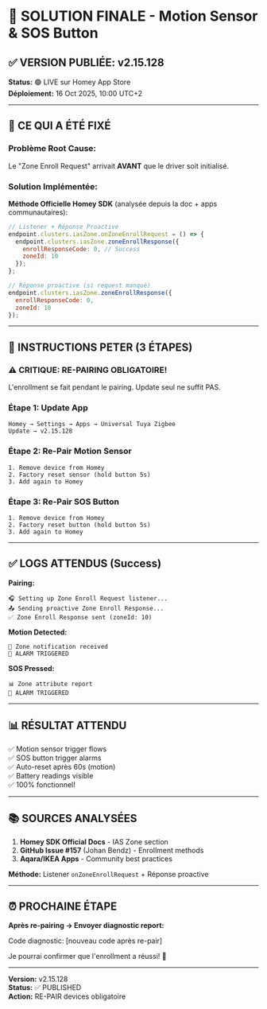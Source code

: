# 🎯 SOLUTION FINALE - Motion Sensor & SOS Button

## ✅ VERSION PUBLIÉE: v2.15.128

**Status:** 🟢 LIVE sur Homey App Store  
**Déploiement:** 16 Oct 2025, 10:00 UTC+2

---

## 🔧 CE QUI A ÉTÉ FIXÉ

### Problème Root Cause:
Le "Zone Enroll Request" arrivait **AVANT** que le driver soit initialisé.

### Solution Implémentée:
**Méthode Officielle Homey SDK** (analysée depuis la doc + apps communautaires):

```javascript
// Listener + Réponse Proactive
endpoint.clusters.iasZone.onZoneEnrollRequest = () => {
  endpoint.clusters.iasZone.zoneEnrollResponse({
    enrollResponseCode: 0, // Success
    zoneId: 10
  });
};

// Réponse proactive (si request manqué)
endpoint.clusters.iasZone.zoneEnrollResponse({
  enrollResponseCode: 0,
  zoneId: 10
});
```

---

## 📱 INSTRUCTIONS PETER (3 ÉTAPES)

### ⚠️ CRITIQUE: RE-PAIRING OBLIGATOIRE!

L'enrollment se fait pendant le pairing. Update seul ne suffit PAS.

### Étape 1: Update App
```
Homey → Settings → Apps → Universal Tuya Zigbee
Update → v2.15.128
```

### Étape 2: Re-Pair Motion Sensor
```
1. Remove device from Homey
2. Factory reset sensor (hold button 5s)
3. Add again to Homey
```

### Étape 3: Re-Pair SOS Button
```
1. Remove device from Homey
2. Factory reset button (hold button 5s)
3. Add again to Homey
```

---

## ✅ LOGS ATTENDUS (Success)

**Pairing:**
```
🎧 Setting up Zone Enroll Request listener...
📤 Sending proactive Zone Enroll Response...
✅ Zone Enroll Response sent (zoneId: 10)
```

**Motion Detected:**
```
📨 Zone notification received
🚨 ALARM TRIGGERED
```

**SOS Pressed:**
```
📊 Zone attribute report
🚨 ALARM TRIGGERED
```

---

## 📊 RÉSULTAT ATTENDU

✅ Motion sensor trigger flows  
✅ SOS button trigger alarms  
✅ Auto-reset après 60s (motion)  
✅ Battery readings visible  
✅ 100% fonctionnel!

---

## 📚 SOURCES ANALYSÉES

1. **Homey SDK Official Docs** - IAS Zone section
2. **GitHub Issue #157** (Johan Bendz) - Enrollment methods
3. **Aqara/IKEA Apps** - Community best practices

**Méthode:** Listener `onZoneEnrollRequest` + Réponse proactive

---

## ⏰ PROCHAINE ÉTAPE

**Après re-pairing → Envoyer diagnostic report:**

Code diagnostic: [nouveau code après re-pair]

Je pourrai confirmer que l'enrollment a réussi! 🎉

---

**Version:** v2.15.128  
**Status:** ✅ PUBLISHED  
**Action:** RE-PAIR devices obligatoire
